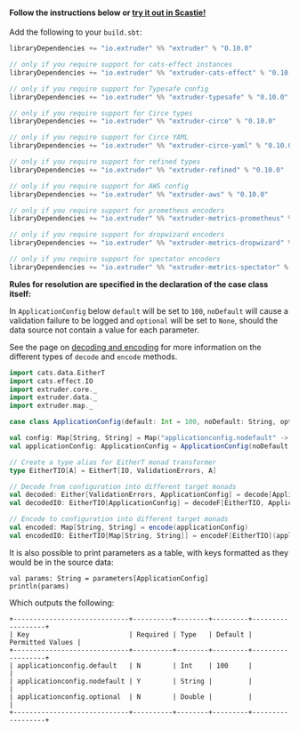 #### Follow the instructions below or [try it out in Scastie!](https://scastie.scala-lang.org/janstenpickle/ozr3LrFpRdyDUqXio3RGtA/1)

Add the following to your `build.sbt`:
```scala
libraryDependencies += "io.extruder" %% "extruder" % "0.10.0"

// only if you require support for cats-effect instances
libraryDependencies += "io.extruder" %% "extruder-cats-effect" % "0.10.0"

// only if you require support for Typesafe config
libraryDependencies += "io.extruder" %% "extruder-typesafe" % "0.10.0"

// only if you require support for Circe types
libraryDependencies += "io.extruder" %% "extruder-circe" % "0.10.0"

// only if you require support for Circe YAML
libraryDependencies += "io.extruder" %% "extruder-circe-yaml" % "0.10.0"

// only if you require support for refined types
libraryDependencies += "io.extruder" %% "extruder-refined" % "0.10.0"

// only if you require support for AWS config
libraryDependencies += "io.extruder" %% "extruder-aws" % "0.10.0"

// only if you require support for prometheus encoders
libraryDependencies += "io.extruder" %% "extruder-metrics-prometheus" % "0.10.0"

// only if you require support for dropwizard encoders
libraryDependencies += "io.extruder" %% "extruder-metrics-dropwizard" % "0.10.0"

// only if you require support for spectator encoders
libraryDependencies += "io.extruder" %% "extruder-metrics-spectator" % "0.10.0"
```

**Rules for resolution are specified in the declaration of the case class itself:**

In `ApplicationConfig` below `default` will be set to `100`, `noDefault` will cause a validation failure to be logged and `optional` will be set to `None`, should the data source not contain a value for each parameter.

See the page on [decoding and encoding](decode_encode.html) for more information on the different types of `decode` and `encode` methods.

```scala
import cats.data.EitherT
import cats.effect.IO
import extruder.core._
import extruder.data._
import extruder.map._

case class ApplicationConfig(default: Int = 100, noDefault: String, optional: Option[Double])

val config: Map[String, String] = Map("applicationconfig.nodefault" -> "extruder")
val applicationConfig: ApplicationConfig = ApplicationConfig(noDefault = "extruder", optional = None)

// Create a type alias for EitherT monad transformer
type EitherTIO[A] = EitherT[IO, ValidationErrors, A]

// Decode from configuration into different target monads
val decoded: Either[ValidationErrors, ApplicationConfig] = decode[ApplicationConfig](config)
val decodedIO: EitherTIO[ApplicationConfig] = decodeF[EitherTIO, ApplicationConfig](config)

// Encode to configuration into different target monads
val encoded: Map[String, String] = encode(applicationConfig)
val encodedIO: EitherTIO[Map[String, String]] = encodeF[EitherTIO](applicationConfig)
```

It is also possible to print parameters as a table, with keys formatted as they would be in the source data:

```
val params: String = parameters[ApplicationConfig]
println(params)
```
Which outputs the following:
```
+-----------------------------+----------+--------+---------+------------------+
| Key                         | Required | Type   | Default | Permitted Values |
+-----------------------------+----------+--------+---------+------------------+
| applicationconfig.default   | N        | Int    | 100     |                  |
| applicationconfig.nodefault | Y        | String |         |                  |
| applicationconfig.optional  | N        | Double |         |                  |
+-----------------------------+----------+--------+---------+------------------+
```

